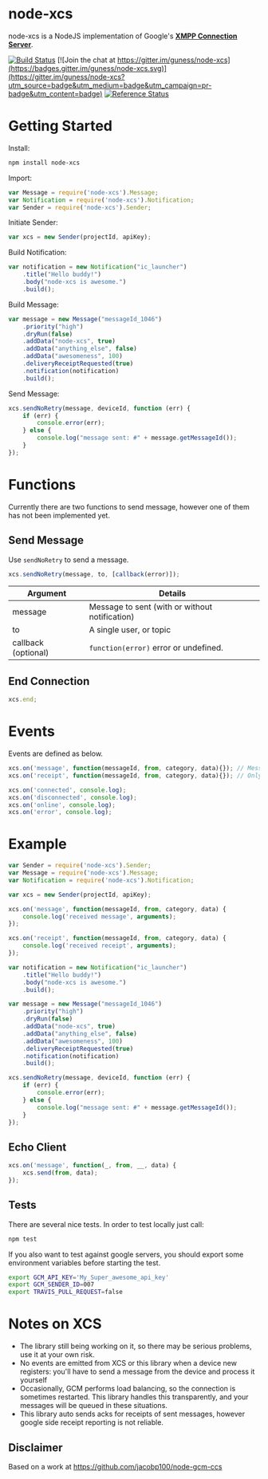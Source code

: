# node-xcs

node-xcs is a NodeJS implementation of Google's [**XMPP Connection Server**](https://developers.google.com/cloud-messaging/ccs/).

[![Build Status](https://travis-ci.org/guness/node-xcs.svg)](https://travis-ci.org/guness/node-xcs) [![Join the chat at https://gitter.im/guness/node-xcs](https://badges.gitter.im/guness/node-xcs.svg)](https://gitter.im/guness/node-xcs?utm_source=badge&utm_medium=badge&utm_campaign=pr-badge&utm_content=badge) [![Reference Status](https://www.versioneye.com/nodejs/node-xcs/reference_badge.svg?style=flat)](https://www.versioneye.com/nodejs/node-xcs/references)

Getting Started
===============

Install:
```bash
npm install node-xcs
```

Import:
```js
var Message = require('node-xcs').Message;
var Notification = require('node-xcs').Notification;
var Sender = require('node-xcs').Sender;
```
Initiate Sender:
```js
var xcs = new Sender(projectId, apiKey);
```
Build Notification:
```js
var notification = new Notification("ic_launcher")
    .title("Hello buddy!")
    .body("node-xcs is awesome.")
    .build();
```
Build Message:
```js
var message = new Message("messageId_1046")
    .priority("high")
    .dryRun(false)
    .addData("node-xcs", true)
    .addData("anything_else", false)
    .addData("awesomeness", 100)
    .deliveryReceiptRequested(true)
    .notification(notification)
    .build();
```
Send Message:
```js
xcs.sendNoRetry(message, deviceId, function (err) {
    if (err) {
        console.error(err);
    } else {
        console.log("message sent: #" + message.getMessageId());
    }
});
```
Functions
=========

Currently there are two functions to send message, however one of them has not been implemented yet.

Send Message
------------
Use `sendNoRetry` to send a message.
```js
xcs.sendNoRetry(message, to, [callback(error)]);
```
Argument			| Details
------------------- | -------
message			 | Message to sent (with or without notification)
to				  | A single user, or topic
callback (optional) | `function(error)` error or undefined.

End Connection
--------------
```js
xcs.end;
```

Events
======
Events are defined as below.
```js
xcs.on('message', function(messageId, from, category, data){}); // Messages received from client (excluding receipts)
xcs.on('receipt', function(messageId, from, category, data){}); // Only fired for messages where options.delivery_receipt_requested = true

xcs.on('connected', console.log);
xcs.on('disconnected', console.log);
xcs.on('online', console.log);
xcs.on('error', console.log);
```

Example
=======
```js
var Sender = require('node-xcs').Sender;
var Message = require('node-xcs').Message;
var Notification = require('node-xcs').Notification;

var xcs = new Sender(projectId, apiKey);

xcs.on('message', function(messageId, from, category, data) {
	console.log('received message', arguments);
}); 

xcs.on('receipt', function(messageId, from, category, data) {
	console.log('received receipt', arguments);
});

var notification = new Notification("ic_launcher")
    .title("Hello buddy!")
    .body("node-xcs is awesome.")
    .build();

var message = new Message("messageId_1046")
    .priority("high")
    .dryRun(false)
    .addData("node-xcs", true)
    .addData("anything_else", false)
    .addData("awesomeness", 100)
    .deliveryReceiptRequested(true)
    .notification(notification)
    .build();

xcs.sendNoRetry(message, deviceId, function (err) {
    if (err) {
        console.error(err);
    } else {
        console.log("message sent: #" + message.getMessageId());
    }
});
```
Echo Client
-----------
```js
xcs.on('message', function(_, from, __, data) {
	xcs.send(from, data);
});
```

Tests
-----------
There are several nice tests. In order to test locally just call:
```bash
npm test
```
If you also want to test against google servers, you should export some environment variables before starting the test.
```bash
export GCM_API_KEY='My_Super_awesome_api_key'
export GCM_SENDER_ID=007
export TRAVIS_PULL_REQUEST=false
```

Notes on XCS
============
* The library still being working on it, so there may be serious problems, use it at your own risk.
* No events are emitted from XCS or this library when a device new registers: you'll have to send a message from the device and process it yourself
* Occasionally, GCM performs load balancing, so the connection is sometimes restarted. This library handles this transparently, and your messages will be queued in these situations.
* This library auto sends acks for receipts of sent messages, however google side receipt reporting is not reliable.

Disclaimer
-----------
Based on a work at https://github.com/jacobp100/node-gcm-ccs
